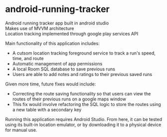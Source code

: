 # android-running-tracker
Android running tracker app built in android studio  
Makes use of MVVM architecture  
Location tracking implemented through google play services API  

Main functionality of this application includes:
 - A cutsom location tracking foreground service to track a run's speed, time, and route
 - Automatic management of app permissions
 - A local Room SQL database to save previous runs
 - Users are able to add notes and ratings to their previous saved runs

Given more time, future fixes would include:
 - Correcting the route saving functionality so that users can view the routes of their previous runs on a google maps window
 - This fix would involve refactoring the SQL logic to store the routes using a new table with a secondary key

Running this application requires Android Studio. From here, it can be tested using its built-in location emulator, or by downloading it to a physical device for manual use.
